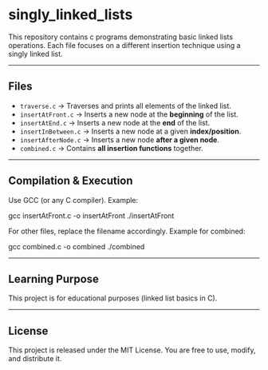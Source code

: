 # singly_linked_lists
This repository contains c programs demonstrating basic linked lists operations.
Each file focuses on a different insertion technique using a singly linked list.

---

## Files

- `traverse.c` → Traverses and prints all elements of the linked list.  
- `insertAtFront.c` → Inserts a new node at the **beginning** of the list.  
- `insertAtEnd.c` → Inserts a new node at the **end** of the list.  
- `insertInBetween.c` → Inserts a new node at a given **index/position**.  
- `insertAfterNode.c` → Inserts a new node **after a given node**.  
- `combined.c` → Contains **all insertion functions** together.

---

## Compilation & Execution

Use GCC (or any C compiler). Example:

gcc insertAtFront.c -o insertAtFront
./insertAtFront

For other files, replace the filename accordingly.
Example for combined:

gcc combined.c -o combined
./combined

---

## Learning Purpose

This project is for educational purposes (linked list basics in C).

---

## License

This project is released under the MIT License.
You are free to use, modify, and distribute it.
